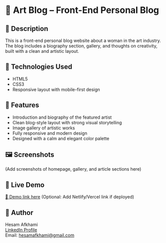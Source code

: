 # 🎨 Art Blog – Front-End Personal Blog

## 📌 Description
This is a front-end personal blog website about a woman in the art industry. The blog includes a biography section, gallery, and thoughts on creativity, built with a clean and artistic layout.

## 🔧 Technologies Used
- HTML5
- CSS3
- Responsive layout with mobile-first design

## 🎯 Features
- Introduction and biography of the featured artist
- Clean blog-style layout with strong visual storytelling
- Image gallery of artistic works
- Fully responsive and modern design
- Designed with a calm and elegant color palette

## 🖼 Screenshots
(Add screenshots of homepage, gallery, and article sections here)

## 🚀 Live Demo
[🔗 Demo link here](#) (Optional: Add Netlify/Vercel link if deployed)

## 👤 Author
Hesam Afkhami  
[LinkedIn Profile](https://www.linkedin.com/in/hesam-afkhami)  
Email: hesamafkhami@gmail.com
